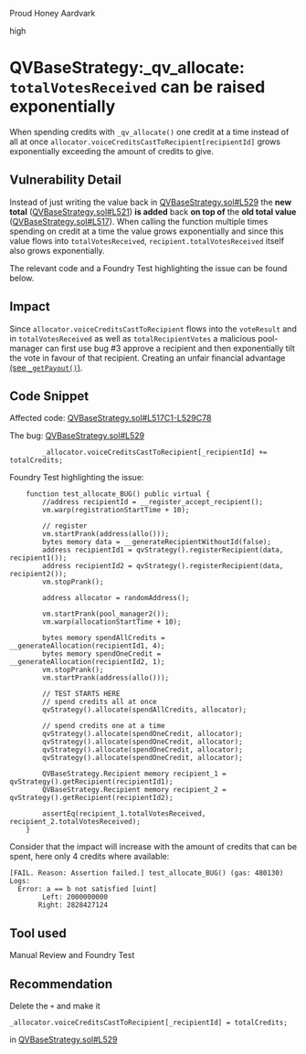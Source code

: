 Proud Honey Aardvark

high

# QVBaseStrategy:_qv_allocate: `totalVotesReceived` can be raised exponentially
When spending credits with `_qv_allocate()` one credit at a time  instead of all at once `allocator.voiceCreditsCastToRecipient[recipientId]` grows exponentially exceeding the amount of credits to give.
## Vulnerability Detail
Instead of just writing the value back in [QVBaseStrategy.sol#L529](https://github.com/sherlock-audit/2023-09-Gitcoin/blob/main/allo-v2/contracts/strategies/qv-base/QVBaseStrategy.sol#L529) the **new total** ([QVBaseStrategy.sol#L521](https://github.com/sherlock-audit/2023-09-Gitcoin/blob/main/allo-v2/contracts/strategies/qv-base/QVBaseStrategy.sol#L521)) **is added** back **on top of** the **old total value** ([QVBaseStrategy.sol#L517](https://github.com/sherlock-audit/2023-09-Gitcoin/blob/main/allo-v2/contracts/strategies/qv-base/QVBaseStrategy.sol#L517)).
When calling the function multiple times spending on credit at a time the value grows exponentially and since this value flows  into `totalVotesReceived`, `recipient.totalVotesReceived` itself also grows exponentially.

The relevant code and a Foundry Test highlighting the issue can be found below.

## Impact
Since `allocator.voiceCreditsCastToRecipient` flows into the `voteResult` and in `totalVotesReceived` as well as `totalRecipientVotes` a malicious pool-manager can first use bug #3 approve a recipient and then exponentially tilt the vote in favour of that recipient. Creating an unfair financial advantage [(see `_getPayout()`)](https://github.com/sherlock-audit/2023-09-Gitcoin/blob/main/allo-v2/contracts/strategies/qv-base/QVBaseStrategy.sol#L571). 
## Code Snippet
Affected code: [QVBaseStrategy.sol#L517C1-L529C78](https://github.com/sherlock-audit/2023-09-Gitcoin/blob/main/allo-v2/contracts/strategies/qv-base/QVBaseStrategy.sol#L517C1-L529C78)

The bug: [QVBaseStrategy.sol#L529](https://github.com/sherlock-audit/2023-09-Gitcoin/blob/main/allo-v2/contracts/strategies/qv-base/QVBaseStrategy.sol#L529)
```solidity
        _allocator.voiceCreditsCastToRecipient[_recipientId] += totalCredits;
```

Foundry Test highlighting the issue:
```solidity
    function test_allocate_BUG() public virtual {
        //address recipientId = __register_accept_recipient();
        vm.warp(registrationStartTime + 10);

        // register
        vm.startPrank(address(allo()));
        bytes memory data = __generateRecipientWithoutId(false);
        address recipientId1 = qvStrategy().registerRecipient(data, recipient1());
        address recipientId2 = qvStrategy().registerRecipient(data, recipient2());
        vm.stopPrank();
        
        address allocator = randomAddress();

        vm.startPrank(pool_manager2());
        vm.warp(allocationStartTime + 10);

        bytes memory spendAllCredits = __generateAllocation(recipientId1, 4);
        bytes memory spendOneCredit = __generateAllocation(recipientId2, 1);
        vm.stopPrank();
        vm.startPrank(address(allo()));

        // TEST STARTS HERE
        // spend credits all at once
        qvStrategy().allocate(spendAllCredits, allocator);

        // spend credits one at a time
        qvStrategy().allocate(spendOneCredit, allocator);
        qvStrategy().allocate(spendOneCredit, allocator);
        qvStrategy().allocate(spendOneCredit, allocator);
        qvStrategy().allocate(spendOneCredit, allocator);

        QVBaseStrategy.Recipient memory recipient_1 = qvStrategy().getRecipient(recipientId1);
        QVBaseStrategy.Recipient memory recipient_2 = qvStrategy().getRecipient(recipientId2);

        assertEq(recipient_1.totalVotesReceived, recipient_2.totalVotesReceived);
    }
```
Consider that the impact will increase with the amount of credits that can be spent, here only 4 credits where available:
```solidity
[FAIL. Reason: Assertion failed.] test_allocate_BUG() (gas: 480130)
Logs:
  Error: a == b not satisfied [uint]
        Left: 2000000000
       Right: 2828427124
```
## Tool used

Manual Review and Foundry Test

## Recommendation
Delete the `+` and make it
```solidity
_allocator.voiceCreditsCastToRecipient[_recipientId] = totalCredits;
```
in [QVBaseStrategy.sol#L529](https://github.com/sherlock-audit/2023-09-Gitcoin/blob/main/allo-v2/contracts/strategies/qv-base/QVBaseStrategy.sol#L529)